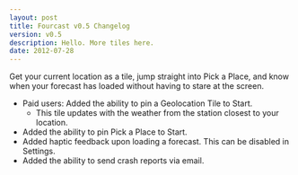 ```yaml
---
layout: post
title: Fourcast v0.5 Changelog
version: v0.5
description: Hello. More tiles here.
date: 2012-07-28
---
```


Get your current location as a tile, jump straight into Pick a Place, and know when your forecast has loaded without having to stare at the screen.

* Paid users: Added the ability to pin a Geolocation Tile to Start.
  * This tile updates with the weather from the station closest to your location.
* Added the ability to pin Pick a Place to Start.
* Added haptic feedback upon loading a forecast. This can be disabled in Settings.
* Added the ability to send crash reports via email.